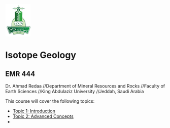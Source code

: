 <img src="images/KAU_logo.png" alt="KAU_LOGO" width="80" height="102">


# Isotope Geology
## EMR 444


Dr. Ahmad Redaa
//Department of Mineral Resources and Rocks
//Faculty of Earth Sciences
//King Abdulaziz University
//Jeddah, Saudi Arabia 





This course will cover the following topics:

- [Topic 1: Introduction](slides/topic1.md)
- [Topic 2: Advanced Concepts](slides/topic2.md)
- <!-- Add more topics as needed -->
